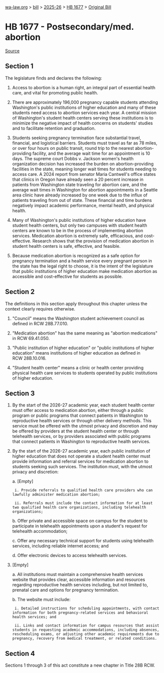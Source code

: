 [wa-law.org](/) > [bill](/bill/) > [2025-26](/bill/2025-26/) > [HB 1677](/bill/2025-26/hb/1677/) > [Original Bill](/bill/2025-26/hb/1677/1/)

# HB 1677 - Postsecondary/med. abortion

[Source](http://lawfilesext.leg.wa.gov/biennium/2025-26/Pdf/Bills/House%20Bills/1677.pdf)

## Section 1
The legislature finds and declares the following:

1. Access to abortion is a human right, an integral part of essential health care, and vital for promoting public health.

2. There are approximately 196,000 pregnancy capable students attending Washington's public institutions of higher education and many of these students need access to abortion services each year. A central mission of Washington's student health centers serving these institutions is to minimize the negative impact of health concerns on students' studies and to facilitate retention and graduation.

3. Students seeking pregnancy termination face substantial travel, financial, and logistical barriers. Students must travel as far as 78 miles, or over four hours on public transit, round trip to the nearest abortion-providing facility, and the average wait time for an appointment is 10 days. The supreme court Dobbs v. Jackson women's health organization decision has increased the burden on abortion-providing facilities in the state, meaning longer wait times for students needing to access care. A 2024 report from senator Maria Cantwell's office states that clinics in Oregon have already seen a 20 percent increase in patients from Washington state traveling for abortion care, and the average wait times in Washington for abortion appointments in a Seattle area clinic have already increased by one week due to the influx of patients traveling from out of state. These financial and time burdens negatively impact academic performance, mental health, and physical health.

4. Many of Washington's public institutions of higher education have student health centers, but only two campuses with student health centers are known to be in the process of implementing abortion services. Medication abortion is extremely safe, efficacious, and cost-effective. Research shows that the provision of medication abortion in student health centers is safe, effective, and feasible.

5. Because medication abortion is recognized as a safe option for pregnancy termination and a health service every pregnant person in the state has the legal right to choose, it is the intent of the legislature that public institutions of higher education make medication abortion as accessible and cost-effective for students as possible.

## Section 2
The definitions in this section apply throughout this chapter unless the context clearly requires otherwise.

1. "Council" means the Washington student achievement council as defined in RCW 28B.77.010.

2. "Medication abortion" has the same meaning as "abortion medications" in RCW 69.41.050.

3. "Public institution of higher education" or "public institutions of higher education" means institutions of higher education as defined in RCW 28B.10.016.

4. "Student health center" means a clinic or health center providing physical health care services to students operated by public institutions of higher education.

## Section 3
1. By the start of the 2026-27 academic year, each student health center must offer access to medication abortion, either through a public program or public programs that connect patients in Washington to reproductive health services or through other delivery methods. This service must be offered with the utmost privacy and discretion and may be offered by providers at the student health center or through telehealth services, or by providers associated with public programs that connect patients in Washington to reproductive health services.

2. By the start of the 2026-27 academic year, each public institution of higher education that does not operate a student health center must provide information and referral services for medication abortion to students seeking such services. The institution must, with the utmost privacy and discretion:

    a. [Empty]

        i. Provide referrals to qualified health care providers who can lawfully administer medication abortion;

        ii. Referrals must include the contact information for at least two qualified health care organizations, including telehealth organizations;

    b. Offer private and accessible space on campus for the student to participate in telehealth appointments upon a student's request for telehealth accommodation;

    c. Offer any necessary technical support for students using telehealth services, including reliable internet access; and

    d. Offer electronic devices to access telehealth services.

3. [Empty]

    a. All institutions must maintain a comprehensive health services website that provides clear, accessible information and resources regarding reproductive health services including, but not limited to, prenatal care and options for pregnancy termination.

    b. The website must include:

        i. Detailed instructions for scheduling appointments, with contact information for both pregnancy-related services and behavioral health services; and

        ii. Links and contact information for campus resources that assist students in requesting academic accommodations, including absences, rescheduling exams, or adjusting other academic requirements due to pregnancy, recovery from medical treatment, or related conditions.

## Section 4
Sections 1 through 3 of this act constitute a new chapter in Title 28B RCW.
